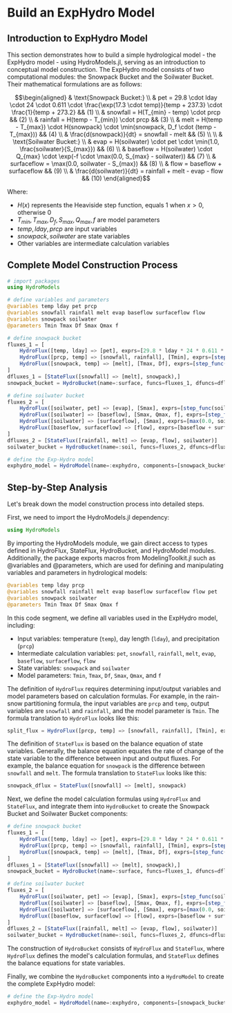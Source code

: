 # Build an ExpHydro Model

## Introduction to ExpHydro Model

This section demonstrates how to build a simple hydrological model - the ExpHydro model - using HydroModels.jl, serving as an introduction to conceptual model construction.
The ExpHydro model consists of two computational modules: the Snowpack Bucket and the Soilwater Bucket. Their mathematical formulations are as follows:

```math
\begin{aligned}
& \text{Snowpack Bucket:} \\
& pet = 29.8 \cdot lday \cdot 24 \cdot 0.611 \cdot \frac{\exp(17.3 \cdot temp)}{temp + 237.3} \cdot \frac{1}{temp + 273.2} && (1) \\
& snowfall = H(T_{min} - temp) \cdot prcp && (2) \\
& rainfall = H(temp - T_{min}) \cdot prcp && (3) \\
& melt = H(temp - T_{max}) \cdot H(snowpack) \cdot \min(snowpack, D_f \cdot (temp - T_{max})) && (4) \\
& \frac{d(snowpack)}{dt} = snowfall - melt && (5) \\
\\
& \text{Soilwater Bucket:} \\
& evap = H(soilwater) \cdot pet \cdot \min(1.0, \frac{soilwater}{S_{max}}) && (6) \\
& baseflow = H(soilwater) \cdot Q_{max} \cdot \exp(-f \cdot \max(0.0, S_{max} - soilwater)) && (7) \\
& surfaceflow = \max(0.0, soilwater - S_{max}) && (8) \\
& flow = baseflow + surfaceflow && (9) \\
& \frac{d(soilwater)}{dt} = rainfall + melt - evap - flow && (10)
\end{aligned}
```

Where:
- $H(x)$ represents the Heaviside step function, equals 1 when $x > 0$, otherwise 0
- $T_{min}, T_{max}, D_f, S_{max}, Q_{max}, f$ are model parameters
- $temp, lday, prcp$ are input variables
- $snowpack, soilwater$ are state variables
- Other variables are intermediate calculation variables

## Complete Model Construction Process

```julia
# import packages
using HydroModels

# define variables and parameters
@variables temp lday pet prcp 
@variables snowfall rainfall melt evap baseflow surfaceflow flow
@variables snowpack soilwater
@parameters Tmin Tmax Df Smax Qmax f

# define snowpack bucket
fluxes_1 = [
    HydroFlux([temp, lday] => [pet], exprs=[29.8 * lday * 24 * 0.611 * exp((17.3 * temp) / (temp + 237.3)) / (temp + 273.2)]),
    HydroFlux([prcp, temp] => [snowfall, rainfall], [Tmin], exprs=[step_func(Tmin - temp) * prcp, step_func(temp - Tmin) * prcp]),
    HydroFlux([snowpack, temp] => [melt], [Tmax, Df], exprs=[step_func(temp - Tmax) * step_func(snowpack) * min(snowpack, Df * (temp - Tmax))]),
]
dfluxes_1 = [StateFlux([snowfall] => [melt], snowpack),]
snowpack_bucket = HydroBucket(name=:surface, funcs=fluxes_1, dfuncs=dfluxes_1)

# define soilwater bucket
fluxes_2 = [
    HydroFlux([soilwater, pet] => [evap], [Smax], exprs=[step_func(soilwater) * pet * min(1.0, soilwater / Smax)]),
    HydroFlux([soilwater] => [baseflow], [Smax, Qmax, f], exprs=[step_func(soilwater) * Qmax * exp(-f * (max(0.0, Smax - soilwater)))]),
    HydroFlux([soilwater] => [surfaceflow], [Smax], exprs=[max(0.0, soilwater - Smax)]),
    HydroFlux([baseflow, surfaceflow] => [flow], exprs=[baseflow + surfaceflow]),
]
dfluxes_2 = [StateFlux([rainfall, melt] => [evap, flow], soilwater)]
soilwater_bucket = HydroBucket(name=:soil, funcs=fluxes_2, dfuncs=dfluxes_2)

# define the Exp-Hydro model
exphydro_model = HydroModel(name=:exphydro, components=[snowpack_bucket, soilwater_bucket])
```

## Step-by-Step Analysis

Let's break down the model construction process into detailed steps.

First, we need to import the HydroModels.jl dependency:

```julia
using HydroModels
```

By importing the HydroModels module, we gain direct access to types defined in HydroFlux, StateFlux, HydroBucket, and HydroModel modules. Additionally, the package exports macros from ModelingToolkit.jl such as @variables and @parameters, which are used for defining and manipulating variables and parameters in hydrological models:

```julia
@variables temp lday prcp 
@variables snowfall rainfall melt evap baseflow surfaceflow flow pet
@variables snowpack soilwater
@parameters Tmin Tmax Df Smax Qmax f
```

In this code segment, we define all variables used in the ExpHydro model, including:
- Input variables: temperature (`temp`), day length (`lday`), and precipitation (`prcp`)
- Intermediate calculation variables: `pet`, `snowfall`, `rainfall`, `melt`, `evap`, `baseflow`, `surfaceflow`, `flow`
- State variables: `snowpack` and `soilwater`
- Model parameters: `Tmin`, `Tmax`, `Df`, `Smax`, `Qmax`, and `f`

The definition of `HydroFlux` requires determining input/output variables and model parameters based on calculation formulas. For example, in the rain-snow partitioning formula, the input variables are `prcp` and `temp`, output variables are `snowfall` and `rainfall`, and the model parameter is `Tmin`. The formula translation to `HydroFlux` looks like this:

```julia
split_flux = HydroFlux([prcp, temp] => [snowfall, rainfall], [Tmin], exprs=[step_func(Tmin - temp) * prcp, step_func(temp - Tmin) * prcp])
```

The definition of `StateFlux` is based on the balance equation of state variables. Generally, the balance equation equates the rate of change of the state variable to the difference between input and output fluxes. For example, the balance equation for `snowpack` is the difference between `snowfall` and `melt`. The formula translation to `StateFlux` looks like this:

```julia
snowpack_dflux = StateFlux([snowfall] => [melt], snowpack)
```

Next, we define the model calculation formulas using `HydroFlux` and `StateFlux`, and integrate them into `HydroBucket` to create the Snowpack Bucket and Soilwater Bucket components:

```julia
# define snowpack bucket
fluxes_1 = [
    HydroFlux([temp, lday] => [pet], exprs=[29.8 * lday * 24 * 0.611 * exp((17.3 * temp) / (temp + 237.3)) / (temp + 273.2)]),
    HydroFlux([prcp, temp] => [snowfall, rainfall], [Tmin], exprs=[step_func(Tmin - temp) * prcp, step_func(temp - Tmin) * prcp]),
    HydroFlux([snowpack, temp] => [melt], [Tmax, Df], exprs=[step_func(temp - Tmax) * step_func(snowpack) * min(snowpack, Df * (temp - Tmax))]),
]
dfluxes_1 = [StateFlux([snowfall] => [melt], snowpack),]
snowpack_bucket = HydroBucket(name=:surface, funcs=fluxes_1, dfuncs=dfluxes_1)

# define soilwater bucket
fluxes_2 = [
    HydroFlux([soilwater, pet] => [evap], [Smax], exprs=[step_func(soilwater) * pet * min(1.0, soilwater / Smax)]),
    HydroFlux([soilwater] => [baseflow], [Smax, Qmax, f], exprs=[step_func(soilwater) * Qmax * exp(-f * (max(0.0, Smax - soilwater)))]),
    HydroFlux([soilwater] => [surfaceflow], [Smax], exprs=[max(0.0, soilwater - Smax)]),
    HydroFlux([baseflow, surfaceflow] => [flow], exprs=[baseflow + surfaceflow]),
]
dfluxes_2 = [StateFlux([rainfall, melt] => [evap, flow], soilwater)]
soilwater_bucket = HydroBucket(name=:soil, funcs=fluxes_2, dfuncs=dfluxes_2)
```

The construction of `HydroBucket` consists of `HydroFlux` and `StateFlux`, where `HydroFlux` defines the model's calculation formulas, and `StateFlux` defines the balance equations for state variables.

Finally, we combine the `HydroBucket` components into a `HydroModel` to create the complete ExpHydro model:

```julia
# define the Exp-Hydro model
exphydro_model = HydroModel(name=:exphydro, components=[snowpack_bucket, soilwater_bucket])
```
